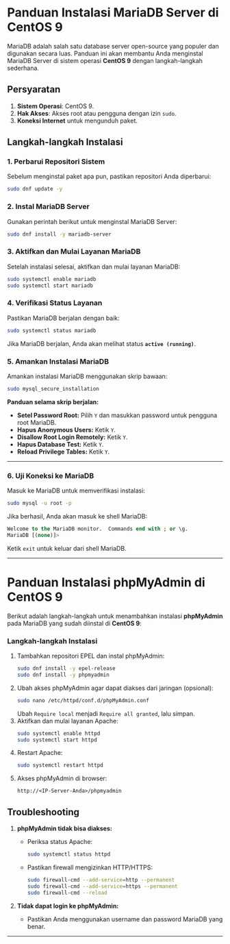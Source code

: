 # Panduan Instalasi MariaDB Server di CentOS 9

MariaDB adalah salah satu database server open-source yang populer dan digunakan secara luas. Panduan ini akan membantu Anda menginstal MariaDB Server di sistem operasi **CentOS 9** dengan langkah-langkah sederhana.


## Persyaratan
1. **Sistem Operasi**: CentOS 9.
2. **Hak Akses**: Akses root atau pengguna dengan izin `sudo`.
3. **Koneksi Internet** untuk mengunduh paket.


## Langkah-langkah Instalasi

### 1. Perbarui Repositori Sistem
Sebelum menginstal paket apa pun, pastikan repositori Anda diperbarui:
```bash
sudo dnf update -y
```


### 2. Instal MariaDB Server
Gunakan perintah berikut untuk menginstal MariaDB Server:
```bash
sudo dnf install -y mariadb-server
```


### 3. Aktifkan dan Mulai Layanan MariaDB
Setelah instalasi selesai, aktifkan dan mulai layanan MariaDB:
```bash
sudo systemctl enable mariadb
sudo systemctl start mariadb
```


### 4. Verifikasi Status Layanan
Pastikan MariaDB berjalan dengan baik:
```bash
sudo systemctl status mariadb
```
Jika MariaDB berjalan, Anda akan melihat status **`active (running)`**.


### 5. Amankan Instalasi MariaDB
Amankan instalasi MariaDB menggunakan skrip bawaan:
```bash
sudo mysql_secure_installation
```

**Panduan selama skrip berjalan:**
- **Setel Password Root:** Pilih `Y` dan masukkan password untuk pengguna root MariaDB.
- **Hapus Anonymous Users:** Ketik `Y`.
- **Disallow Root Login Remotely:** Ketik `Y`.
- **Hapus Database Test:** Ketik `Y`.
- **Reload Privilege Tables:** Ketik `Y`.

---

### 6. Uji Koneksi ke MariaDB
Masuk ke MariaDB untuk memverifikasi instalasi:
```bash
sudo mysql -u root -p
```

Jika berhasil, Anda akan masuk ke shell MariaDB:
```sql
Welcome to the MariaDB monitor.  Commands end with ; or \g.
MariaDB [(none)]>
```

Ketik `exit` untuk keluar dari shell MariaDB.

---

# Panduan Instalasi phpMyAdmin di CentOS 9

Berikut adalah langkah-langkah untuk menambahkan instalasi **phpMyAdmin** pada MariaDB yang sudah diinstal di **CentOS 9**:  

### Langkah-langkah Instalasi
1. Tambahkan repositori EPEL dan instal phpMyAdmin:
   ```bash
   sudo dnf install -y epel-release
   sudo dnf install -y phpmyadmin
   ```
2. Ubah akses phpMyAdmin agar dapat diakses dari jaringan (opsional):
   ```bash
   sudo nano /etc/httpd/conf.d/phpMyAdmin.conf
   ```
   Ubah `Require local` menjadi `Require all granted`, lalu simpan.
3. Aktifkan dan mulai layanan Apache:
   ```bash
   sudo systemctl enable httpd
   sudo systemctl start httpd
   ```
4. Restart Apache:
   ```bash
   sudo systemctl restart httpd
   ```
5. Akses phpMyAdmin di browser:
   ```
   http://<IP-Server-Anda>/phpmyadmin
   ```
   
## Troubleshooting

1. **phpMyAdmin tidak bisa diakses:**
   - Periksa status Apache:
     ```bash
     sudo systemctl status httpd
     ```
   - Pastikan firewall mengizinkan HTTP/HTTPS:
     ```bash
     sudo firewall-cmd --add-service=http --permanent
     sudo firewall-cmd --add-service=https --permanent
     sudo firewall-cmd --reload
     ```

2. **Tidak dapat login ke phpMyAdmin:**
   - Pastikan Anda menggunakan username dan password MariaDB yang benar.

---
